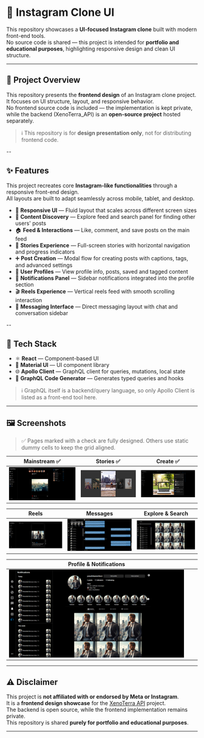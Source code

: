 # 📱 Instagram Clone UI

This repository showcases a **UI-focused Instagram clone** built with modern front-end tools.  
No source code is shared — this project is intended for **portfolio and educational purposes**, highlighting responsive design and clean UI structure.

---

## 📌 Project Overview

This repository presents the **frontend design** of an Instagram clone project.  
It focuses on UI structure, layout, and responsive behavior.  
No frontend source code is included — the implementation is kept private, while the backend (XenoTerra_API) is an **open-source project** hosted separately.

> ℹ️ This repository is for **design presentation only**, not for distributing frontend code.

--

## ✨ Features

This project recreates core **Instagram-like functionalities** through a responsive front-end design.  
All layouts are built to adapt seamlessly across mobile, tablet, and desktop.

- 📱 **Responsive UI** — Fluid layout that scales across different screen sizes  
- 🧭 **Content Discovery** — Explore feed and search panel for finding other users' posts  
- 🏠 **Feed & Interactions** — Like, comment, and save posts on the main feed  
- 📖 **Stories Experience** — Full-screen stories with horizontal navigation and progress indicators  
- ➕ **Post Creation** — Modal flow for creating posts with captions, tags, and advanced settings  
- 👤 **User Profiles** — View profile info, posts, saved and tagged content  
- 🔔 **Notifications Panel** — Sidebar notifications integrated into the profile section  
- 🎬 **Reels Experience** — Vertical reels feed with smooth scrolling interaction  
- 💬 **Messaging Interface** — Direct messaging layout with chat and conversation sidebar

--

## 🧰 Tech Stack

- ⚛️ **React** — Component-based UI  
- 🎨 **Material UI** — UI component library  
- 🌐 **Apollo Client** — GraphQL client for queries, mutations, local state  
- 🧾 **GraphQL Code Generator** — Generates typed queries and hooks

> ℹ️ GraphQL itself is a backend/query language, so only Apollo Client is listed as a front-end tool here.

---

## 🖼️ Screenshots

> ✅ Pages marked with a check are fully designed. Others use static dummy cells to keep the grid aligned.

| Mainstream ✅ | Stories ✅ | Create ✅ |
|-------------|-----------|-----------|
| <img src="./public/screenshots/mainstream.png" width="100%" /> | <img src="./public/screenshots/stories.png" width="100%" /> | <img src="./public/screenshots/create.png" width="100%" /> |

| Reels | Messages | Explore & Search |
|-------|----------|------------------|
| <img src="./public/screenshots/reels.png" width="100%" /> | <img src="./public/screenshots/messages.png" width="100%" /> | <img src="./public/screenshots/explore-search.png" width="100%" /> |

| Profile & Notifications |  |  |
|--------------------------|--|--|
| <img src="./public/screenshots/profile-notifications.png" width="100%" /> | <img src="data:image/png;base64,iVBORw0KGgoAAAANSUhEUgAAAAEAAAABCAYAAAAfFcSJAAAADUlEQVQIW2NkYGBgAAAABAABJzQnCgAAAABJRU5ErkJggg==" width="100%" height="auto" /> | <img src="data:image/png;base64,iVBORw0KGgoAAAANSUhEUgAAAAEAAAABCAYAAAAfFcSJAAAADUlEQVQIW2NkYGBgAAAABAABJzQnCgAAAABJRU5ErkJggg==" width="100%" height="auto" /> |

---

## ⚠️ Disclaimer

This project is **not affiliated with or endorsed by Meta or Instagram**.  
It is a **frontend design showcase** for the [XenoTerra API](https://github.com/Hereetria/XenoTerra_API) project.  
The backend is open source, while the frontend implementation remains private.  
This repository is shared **purely for portfolio and educational purposes**.

---
